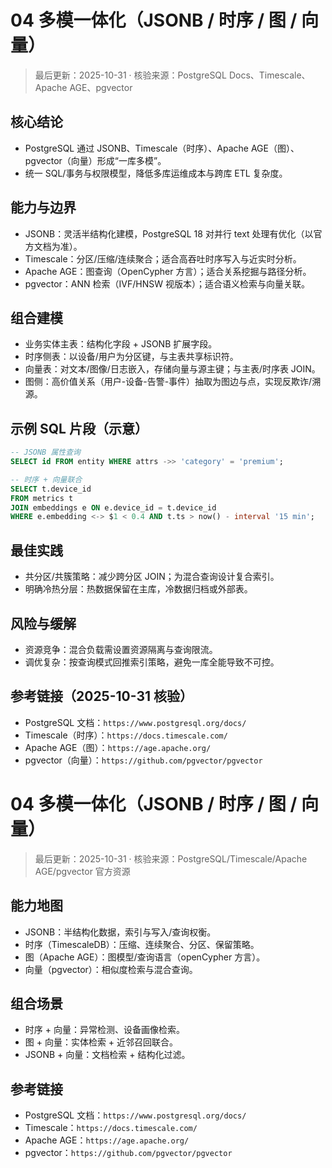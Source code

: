 # 04 多模一体化（JSONB / 时序 / 图 / 向量）

> 最后更新：2025-10-31 · 核验来源：PostgreSQL Docs、Timescale、Apache AGE、pgvector

## 核心结论

- PostgreSQL 通过 JSONB、Timescale（时序）、Apache AGE（图）、pgvector（向量）形成“一库多模”。
- 统一 SQL/事务与权限模型，降低多库运维成本与跨库 ETL 复杂度。

## 能力与边界

- JSONB：灵活半结构化建模，PostgreSQL 18 对并行 text 处理有优化（以官方文档为准）。
- Timescale：分区/压缩/连续聚合；适合高吞吐时序写入与近实时分析。
- Apache AGE：图查询（OpenCypher 方言）；适合关系挖掘与路径分析。
- pgvector：ANN 检索（IVF/HNSW 视版本）；适合语义检索与向量关联。

## 组合建模

- 业务实体主表：结构化字段 + JSONB 扩展字段。
- 时序侧表：以设备/用户为分区键，与主表共享标识符。
- 向量表：对文本/图像/日志嵌入，存储向量与源主键；与主表/时序表 JOIN。
- 图侧：高价值关系（用户-设备-告警-事件）抽取为图边与点，实现反欺诈/溯源。

## 示例 SQL 片段（示意）

```sql
-- JSONB 属性查询
SELECT id FROM entity WHERE attrs ->> 'category' = 'premium';

-- 时序 + 向量联合
SELECT t.device_id
FROM metrics t
JOIN embeddings e ON e.device_id = t.device_id
WHERE e.embedding <-> $1 < 0.4 AND t.ts > now() - interval '15 min';
```

## 最佳实践

- 共分区/共簇策略：减少跨分区 JOIN；为混合查询设计复合索引。
- 明确冷热分层：热数据保留在主库，冷数据归档或外部表。

## 风险与缓解

- 资源竞争：混合负载需设置资源隔离与查询限流。
- 调优复杂：按查询模式回推索引策略，避免一库全能导致不可控。

## 参考链接（2025-10-31 核验）

- PostgreSQL 文档：`https://www.postgresql.org/docs/`
- Timescale（时序）：`https://docs.timescale.com/`
- Apache AGE（图）：`https://age.apache.org/`
- pgvector（向量）：`https://github.com/pgvector/pgvector`

# 04 多模一体化（JSONB / 时序 / 图 / 向量）

> 最后更新：2025-10-31 · 核验来源：PostgreSQL/Timescale/Apache AGE/pgvector 官方资源

## 能力地图

- JSONB：半结构化数据，索引与写入/查询权衡。
- 时序（TimescaleDB）：压缩、连续聚合、分区、保留策略。
- 图（Apache AGE）：图模型/查询语言（openCypher 方言）。
- 向量（pgvector）：相似度检索与混合查询。

## 组合场景

- 时序 + 向量：异常检测、设备画像检索。
- 图 + 向量：实体检索 + 近邻召回联合。
- JSONB + 向量：文档检索 + 结构化过滤。

## 参考链接

- PostgreSQL 文档：`https://www.postgresql.org/docs/`
- Timescale：`https://docs.timescale.com/`
- Apache AGE：`https://age.apache.org/`
- pgvector：`https://github.com/pgvector/pgvector`
